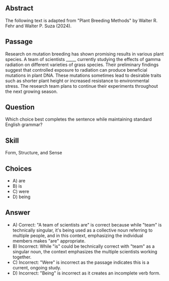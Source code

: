 ## Abstract
The following text is adapted from "Plant Breeding Methods" by Walter R. Fehr and Walter P. Suza (2024).

## Passage
Research on mutation breeding has shown promising results in various plant species. A team of scientists _____ currently studying the effects of gamma radiation on different varieties of grass species. Their preliminary findings suggest that controlled exposure to radiation can produce beneficial mutations in plant DNA. These mutations sometimes lead to desirable traits such as shorter plant height or increased resistance to environmental stress. The research team plans to continue their experiments throughout the next growing season.

## Question
Which choice best completes the sentence while maintaining standard English grammar?

## Skill
Form, Structure, and Sense

## Choices
- A) are
- B) is
- C) were
- D) being

## Answer
- A) Correct: "A team of scientists are" is correct because while "team" is technically singular, it's being used as a collective noun referring to multiple people, and in this context, emphasizing the individual members makes "are" appropriate.
- B) Incorrect: While "is" could be technically correct with "team" as a singular noun, the context emphasizes the multiple scientists working together.
- C) Incorrect: "Were" is incorrect as the passage indicates this is a current, ongoing study.
- D) Incorrect: "Being" is incorrect as it creates an incomplete verb form.